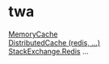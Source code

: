 # twa

[MemoryCache](https://github.com/ickqkicx/twa/blob/cache/Controllers/DataInMemoryController.cs)</br>
[DistributedCache (redis, ...)](https://github.com/ickqkicx/twa/blob/cache/Controllers/DataInDistributedController.cs)</br>
[StackExchange.Redis](https://github.com/ickqkicx/twa/blob/cache/Controllers/DataPureRedisController.cs)
...